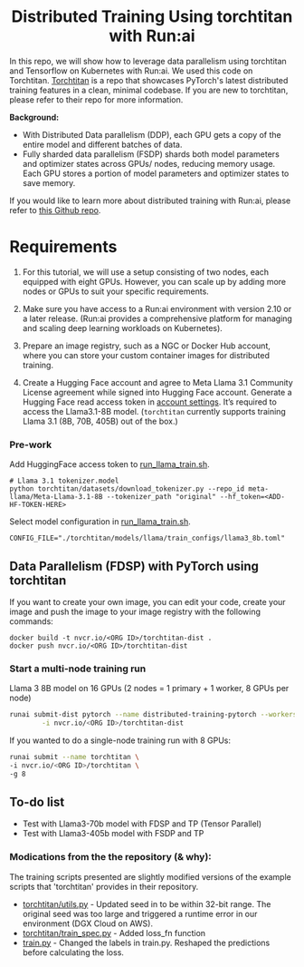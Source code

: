 <div align="center">

# Distributed Training Using torchtitan with Run:ai

</div>

In this repo, we will show how to leverage data parallelism using torchtitan and Tensorflow on Kubernetes with Run:ai. We used this code on Torchtitan. [Torchtitan](https://github.com/pytorch/torchtitan) is a repo that showcases PyTorch's latest distributed training features in a clean, minimal codebase. If you are new to torchtitan, please refer to their repo for more information. 

<b>Background:</b>
- With Distributed Data parallelism (DDP), each GPU gets a copy of the entire model and different batches of data.
- Fully sharded data parallelism (FSDP) shards both model parameters and optimizer states across GPUs/ nodes, reducing memory usage. Each GPU stores a portion of model parameters and optimizer states to save memory. 

If you would like to learn more about distributed training with Run:ai, please refer to [this Github repo](https://github.com/EkinKarabulut/distributed_training_with_runai). 

# Requirements
1. For this tutorial, we will use a setup consisting of two nodes, each equipped with eight GPUs. However, you can scale up by adding more nodes or GPUs to suit your specific requirements.

2. Make sure you have access to a Run:ai environment with version 2.10 or a later release. (Run:ai provides a comprehensive platform for managing and scaling deep learning workloads on Kubernetes).

3. Prepare an image registry, such as a NGC or Docker Hub account, where you can store your custom container images for distributed training.<br>

4. Create a Hugging Face account and agree to Meta Llama 3.1 Community License agreement while signed into Hugging Face account. Generate a Hugging Face read access token in [account settings](https://huggingface.co/settings/tokens). It’s required to access the Llama3.1-8B model. (`torchtitan` currently supports training Llama 3.1 (8B, 70B, 405B) out of the box.)


### Pre-work

Add HuggingFace access token to [run_llama_train.sh](run_llama_train.sh).
```
# Llama 3.1 tokenizer.model
python torchtitan/datasets/download_tokenizer.py --repo_id meta-llama/Meta-Llama-3.1-8B --tokenizer_path "original" --hf_token=<ADD-HF-TOKEN-HERE>
```

Select model configuration in [run_llama_train.sh](run_llama_train.sh).
```
CONFIG_FILE="./torchtitan/models/llama/train_configs/llama3_8b.toml"
```


## Data Parallelism (FDSP) with PyTorch using torchtitan
If you want to create your own image, you can edit your code, create your image and push the image to your image registry with the following commands:

```
docker build -t nvcr.io/<ORG ID>/torchtitan-dist .
docker push nvcr.io/<ORG ID>/torchtitan-dist 
```

### Start a multi-node training run
Llama 3 8B model on 16 GPUs (2 nodes = 1 primary + 1 worker, 8 GPUs per node)

```bash
runai submit-dist pytorch --name distributed-training-pytorch --workers=1 -g 8 \
        -i nvcr.io/<ORG ID>/torchtitan-dist
```
If you wanted to do a single-node training run with 8 GPUs:
```bash
runai submit --name torchtitan \
-i nvcr.io/<ORG ID>/torchtitan \
-g 8 
```

## To-do list
- Test with Llama3-70b model with FDSP and TP (Tensor Parallel)
- Test with Llama3-405b model with FSDP and TP

### Modications from the the repository (& why):

The training scripts presented are slightly modified versions of the example scripts that 'torchtitan' provides in their repository.
* [torchtitan/utils.py](torchtitan/utils.py) - Updated seed in to be within 32-bit range. The original seed was too large and triggered a runtime error in our environment (DGX Cloud on AWS).
* [torchtitan/train_spec.py](torchtitan/train_spec.py) - Added loss_fn function
* [train.py](train.py) - Changed the labels in train.py. Reshaped the predictions before calculating the loss.
